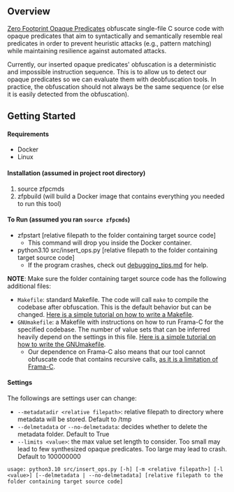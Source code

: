 ## Overview

[Zero Footprint Opaque Predicates](docs/README.md) obfuscate single-file C source code with opaque predicates that aim to syntactically and semantically resemble real predicates in order to prevent heuristic attacks (e.g., pattern matching) while maintaining resilience against automated attacks.

Currently, our inserted opaque predicates' obfuscation is a deterministic and impossible instruction sequence. This is to allow us to detect our opaque predicates so we can evaluate them with deobfuscation tools. In practice, the obfuscation should not always be the same sequence (or else it is easily detected from the obfuscation). 

## Getting Started

#### Requirements
* Docker 
* Linux

#### Installation (assumed in project root directory)
1. source zfpcmds
2. zfpbuild (will build a Docker image that contains everything you needed to run this tool)

#### To Run (assumed you ran `source zfpcmds`)
* zfpstart [relative filepath to the folder containing target source code] 
  * This command will drop you inside the Docker container.
* python3.10 src/insert\_ops.py [relative filepath to the folder containing target source code]
  * If the program crashes, check out [debugging\_tips.md](docs/debugging\_tips.md) for help.

__NOTE__: Make sure the folder containing target source code has the following additional files: 
* `Makefile`: standard Makefile. The code will call `make` to compile the codebase after obfuscation. This is the default behavior but can be changed. [Here is a simple tutorial on how to write a Makefile](https://gist.github.com/yellowbyte/b2b61f547e51e80b30522a989e6ea88d).
* `GNUmakefile`: a Makefile with instructions on how to run Frama-C for the specified codebase. The number of value sets that can be inferred heavily depend on the settings in this file. [Here is a simple tutorial on how to write the GNUmakefile](docs/framac_setup.md).
  * Our dependence on Frama-C also means that our tool cannot obfuscate code that contains recursive calls, [as it is a limitation of Frama-C](https://www.frama-c.com/fc-plugins/eva.html).

#### Settings
The followings are settings user can change:
* `--metadatadir <relative filepath>`: relative filepath to directory where metadata will be stored. Default to /tmp
* `--delmetadata` or `--no-delmetadata`: decides whether to delete the metadata folder. Default to True
* `--limits <value>`: the max value set length to consider. Too small may lead to few synthesized opaque predicates. Too large may lead to crash. Default to 100000000

```
usage: python3.10 src/insert_ops.py [-h] [-m <relative filepath>] [-l <value>] [--delmetadata | --no-delmetadata] [relative filepath to the folder containing target source code]
```
